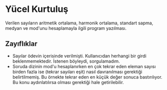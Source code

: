 # Yücel Kurtuluş #

Verilen sayıların aritmetik ortalama, harmonik ortalama, standart sapma, medyan ve mod'unu hesaplamayla ilgili program yazılması.

## Zayıflıklar

* Sayılar ödevin içerisinde verilmişti. Kullanıcıdan herhangi bir girdi beklenmemektedir. İstenen böyleydi, sorgulamadım.
* Soruda dizinin mod'u hesaplanırken en çok tekrar eden eleman sayısı birden fazla ise (tekrar sayıları eşit) nasıl davranılması gerektiği belirtilmemiş. Bu örnekte tekrar eden en küçük değer sonuca bastırılıyor. Bu konu aydınlatılırsa olması gerektiği hale getirilebilir.

